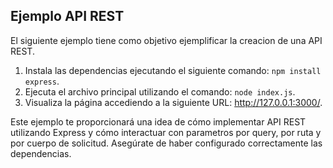 ## Ejemplo API REST
El siguiente ejemplo tiene como objetivo ejemplificar la creacion de una API REST.

1. Instala las dependencias ejecutando el siguiente comando: `npm install express`.
2. Ejecuta el archivo principal utilizando el comando: `node index.js`.
3. Visualiza la página accediendo a la siguiente URL: http://127.0.0.1:3000/.

Este ejemplo te proporcionará una idea de cómo implementar API REST utilizando Express y cómo interactuar con parametros por query, por ruta y por cuerpo de solicitud. Asegúrate de haber configurado correctamente las dependencias.
